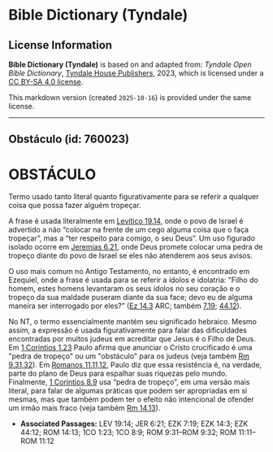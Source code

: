 # Bible Dictionary (Tyndale)

## License Information

**Bible Dictionary (Tyndale)** is based on and adapted from: _Tyndale Open Bible Dictionary_, [Tyndale House Publishers](https://tyndaleopenresources.com/), 2023, which is licensed under a [CC BY-SA 4.0 license](https://creativecommons.org/licenses/by-sa/4.0/legalcode.en).

This markdown version (created `2025-10-16`) is provided under the same license.



--------------------------------

## Obstáculo (id: 760023)

OBSTÁCULO
=========

Termo usado tanto literal quanto figurativamente para se referir a qualquer coisa que possa fazer alguém tropeçar.

A frase é usada literalmente em [Levítico 19\.14](https://ref.ly/Lev19:14), onde o povo de Israel é advertido a não “colocar na frente de um cego alguma coisa que o faça tropeçar”, mas a “ter respeito para comigo, o seu Deus”. Um uso figurado isolado ocorre em [Jeremias 6\.21](https://ref.ly/Jer6:21), onde Deus promete colocar uma pedra de tropeço diante do povo de Israel se eles não atenderem aos seus avisos.

O uso mais comum no Antigo Testamento, no entanto, é encontrado em Ezequiel, onde a frase é usada para se referir a ídolos e idolatria: "Filho do homem, estes homens levantaram os seus ídolos no seu coração e o tropeço da sua maldade puseram diante da sua face; devo eu de alguma maneira ser interrogado por eles?” ([Ez 14\.3](https://ref.ly/Ezek14:3) ARC; também [7\.19](https://ref.ly/Ezek7:19); [44\.12](https://ref.ly/Ezek44:12)).

No NT, o termo essencialmente mantém seu significado hebraico. Mesmo assim, a expressão é usada figurativamente para falar das dificuldades encontradas por muitos judeus em acreditar que Jesus é o Filho de Deus. Em [1 Coríntios 1\.23](https://ref.ly/1Cor1:23) Paulo afirma que anunciar o Cristo crucificado é uma "pedra de tropeço" ou um "obstáculo" para os judeus (veja também [Rm 9\.31,32](https://ref.ly/Rom9:31-Rom9:32)). Em [Romanos 11\.11,12](https://ref.ly/Rom11:11-Rom11:12), Paulo diz que essa resistência é, na verdade, parte do plano de Deus para espalhar suas riquezas pelo mundo. Finalmente, [1 Coríntios 8\.9](https://ref.ly/1Cor8:9) usa “pedra de tropeço”, em uma versão mais literal, para falar de algumas práticas que podem ser apropriadas em si mesmas, mas que também podem ter o efeito não intencional de ofender um irmão mais fraco (veja também [Rm 14\.13](https://ref.ly/Rom14:13)).

* **Associated Passages:** LEV 19:14; JER 6:21; EZK 7:19; EZK 14:3; EZK 44:12; ROM 14:13; 1CO 1:23; 1CO 8:9; ROM 9:31–ROM 9:32; ROM 11:11–ROM 11:12

